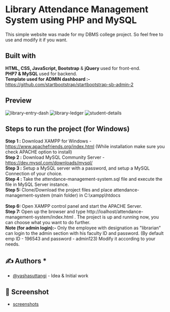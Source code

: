 <h1 align="left"> Library Attendance Management System using PHP and MySQL </h1>
 
 <p> This simple website was made for my DBMS college project. So feel free to use and modify it if you want. </p>
 
## Built with 
  <b> HTML, CSS, JavaScript, Bootstrap</b> & <b> jQuery </b> used for front-end.
  <br>
  <b> PHP7 & MySQL </b> used for backend.
  <br>
  <b> Template used for ADMIN dashboard :-</b> https://github.com/startbootstrap/startbootstrap-sb-admin-2
 
## Preview 
![library-entry-dash](https://user-images.githubusercontent.com/54986806/123215016-88a44b80-d4e5-11eb-9da5-7bed769167ed.jpg)
![library-ledger](https://user-images.githubusercontent.com/54986806/123215344-f781a480-d4e5-11eb-94ee-b04f9cecda0a.jpg)
![student-details](https://user-images.githubusercontent.com/54986806/123215356-fa7c9500-d4e5-11eb-96cf-4649c0952c19.jpg)


## Steps to run the project (for Windows)
<b>Step 1 :</b> Download XAMPP for Windows - https://www.apachefriends.org/index.html (While installation make sure you check APACHE option to install) 
<br>
<b>Step 2 :</b> Download MySQL Community Server - https://dev.mysql.com/downloads/mysql/ 
<br>
<b> Step 3 :</b> Setup a MySQL server with a password, and setup a MySQL Connection of your choice. 
<br>
<b> Step 4 : </b> Take the attendance-management-system.sql file and execute the file in MySQL Server instance. 
<br> 
<b> Step 5: </b> Clone/Download the project files and place attendance-management-system (main folder) in C:\xampp\htdocs\
<br> 
<b>Step 6: </b> Open XAMPP control panel and start the APACHE Server. 
<br> 
<b>Step 7: </b> Open up the browser and type http://loalhost/attendance-management-system/index.html . The project is up and running now, you can choose what you want to do further.
<br>
<b>Note (for admin login):- </b> Only the employee with designation as "librarian" can login to the admin section with his faculty ID and password. (By default emp ID - 196543 and password - admin123) Modify it according to your needs. 


## ✍️ Authors <a name = "author"></a>* 
- [@yashasuttangi](https://github.com/yashasuttani) - Idea & Initial work


## 📄 Screenshot <a name = "screenshots"></a>
- [screenshots](https://github.com/yashasuttangi/lib-attendance-management-system/tree/main/Project%20Screenshots)
